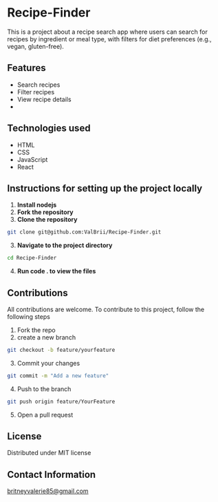 # Recipe-Finder
This is a project about a recipe search app where users can search for recipes by ingredient or meal type, with filters for diet preferences (e.g., vegan, gluten-free).


## Features
- Search recipes
- Filter recipes
- View recipe details
- 
## Technologies used
- HTML
- CSS
- JavaScript
- React

## Instructions for setting up the project locally
1. **Install nodejs**
1. **Fork the repository**
2. **Clone the repository**
```bash
git clone git@github.com:ValBrii/Recipe-Finder.git
```
3. **Navigate to the project directory**
```bash
cd Recipe-Finder
```
4. **Run code . to view the files**

## Contributions
All contributions are welcome.
To contribute to this project, follow the following steps
1. Fork the repo
2. create a new branch 

```bash
git checkout -b feature/yourfeature
```
3. Commit your changes 

```bash 
git commit -m "Add a new feature"
```

4. Push to the branch
``` bash
git push origin feature/YourFeature 
```

5. Open a pull request

## License
Distributed under MIT license


## Contact Information
britneyvalerie85@gmail.com
